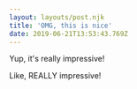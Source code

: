 ```yaml
---
layout: layouts/post.njk
title: 'OMG, this is nice'
date: 2019-06-21T13:53:43.769Z
---
```

Yup, it's really impressive!

Like, REALLY impressive!
